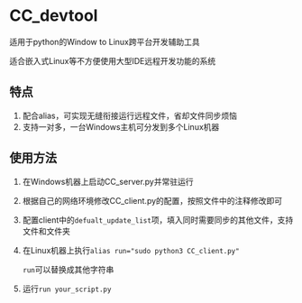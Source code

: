 # CC_devtool
适用于python的Window to Linux跨平台开发辅助工具

适合嵌入式Linux等不方便使用大型IDE远程开发功能的系统

## 特点

1. 配合alias，可实现无缝衔接运行远程文件，省却文件同步烦恼
2. 支持一对多，一台Windows主机可分发到多个Linux机器

## 使用方法

1. 在Windows机器上启动CC_server.py并常驻运行
2. 根据自己的网络环境修改CC_client.py的配置，按照文件中的注释修改即可
3. 配置client中的`defualt_update_list`项，填入同时需要同步的其他文件，支持文件和文件夹
4. 在Linux机器上执行`alias run="sudo python3 CC_client.py"`
    
    `run`可以替换成其他字符串
5. 运行`run your_script.py`